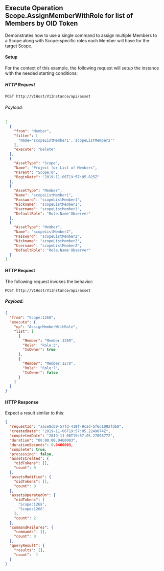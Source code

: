 ## Execute Operation Scope.AssignMemberWithRole for list of Members by OID Token

Demonstrates how to use a single command to assign multiple Members to a Scope along with Scope-specific roles each Member will have for the target Scope.


#### Setup

For the context of this example, the following request will setup the instance with the needed starting conditions:

##### HTTP Request

`POST http://V1Host/V1Instance/api/asset`

###### Payload:

```json
[
  {
    "from": "Member",
    "filter": [
      "Name='scopeListMember1','scopeListMember2'"
    ],
    "execute": "Delete"
  },
  {
    "AssetType": "Scope",
    "Name": "Project for List of Members",
    "Parent": "Scope:0",
    "BeginDate": "2019-11-06T19:57:05.025Z"
  },
  {
    "AssetType": "Member",
    "Name": "scopeListMember1",
    "Password": "scopeListMember1",
    "Nickname": "scopeListMember1",
    "Username": "scopeListMember1",
    "DefaultRole": "Role.Name'Observer"
  },
  {
    "AssetType": "Member",
    "Name": "scopeListMember2",
    "Password": "scopeListMember2",
    "Nickname": "scopeListMember2",
    "Username": "scopeListMember2",
    "DefaultRole": "Role.Name'Observer"
  }
]
```



#### HTTP Request 

The following request invokes the behavior:

`POST http://V1Host/V1Instance/api/asset`

##### Payload:
```json
{
  "from": "Scope:1268",
  "execute": {
    "op": "AssignMemberWithRole",
    "list": [
      {
        "Member": "Member:1269",
        "Role": "Role:3",
        "IsOwner": true
      },
      {
        "Member": "Member:1270",
        "Role": "Role:7",
        "IsOwner": false
      }
    ]
  }
}
```

#### HTTP Response 

Expect a result similar to this:

```json
{
  "requestId": "aace8cb9-57fd-419f-9c2d-bf6c1092fd60",
  "createdDate": "2019-11-06T19:57:05.2249874Z",
  "completedDate": "2019-11-06T19:57:05.2709877Z",
  "duration": "00:00:00.0460003",
  "durationSeconds": 0.0460003,
  "complete": true,
  "processing": false,
  "assetsCreated": {
    "oidTokens": [],
    "count": 0
  },
  "assetsModified": {
    "oidTokens": [],
    "count": 0
  },
  "assetsOperatedOn": {
    "oidTokens": [
      "Scope:1268",
      "Scope:1268"
    ],
    "count": 2
  },
  "commandFailures": {
    "commands": [],
    "count": 0
  },
  "queryResult": {
    "results": [],
    "count": -1
  }
}
```

